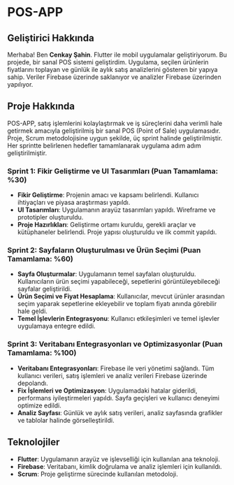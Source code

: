 # POS-APP

## Geliştirici Hakkında

Merhaba! Ben **Cenkay Şahin**. Flutter ile mobil uygulamalar geliştiriyorum. Bu projede, bir sanal POS sistemi geliştirdim. Uygulama, seçilen ürünlerin fiyatlarını toplayan ve günlük ile aylık satış analizlerini gösteren bir yapıya sahip. Veriler Firebase üzerinde saklanıyor ve analizler Firebase üzerinden yapılıyor.

## Proje Hakkında

POS-APP, satış işlemlerini kolaylaştırmak ve iş süreçlerini daha verimli hale getirmek amacıyla geliştirilmiş bir sanal POS (Point of Sale) uygulamasıdır. Proje, Scrum metodolojisine uygun şekilde, üç sprint halinde geliştirilmiştir. Her sprintte belirlenen hedefler tamamlanarak uygulama adım adım geliştirilmiştir.

### Sprint 1: Fikir Geliştirme ve UI Tasarımları (Puan Tamamlama: %30)

- **Fikir Geliştirme**: Projenin amacı ve kapsamı belirlendi. Kullanıcı ihtiyaçları ve piyasa araştırması yapıldı.
- **UI Tasarımları**: Uygulamanın arayüz tasarımları yapıldı. Wireframe ve prototipler oluşturuldu.
- **Proje Hazırlıkları**: Geliştirme ortamı kuruldu, gerekli araçlar ve kütüphaneler belirlendi. Proje yapısı oluşturuldu ve ilk commit yapıldı.

### Sprint 2: Sayfaların Oluşturulması ve Ürün Seçimi (Puan Tamamlama: %60)

- **Sayfa Oluşturmalar**: Uygulamanın temel sayfaları oluşturuldu. Kullanıcıların ürün seçimi yapabileceği, sepetlerini görüntüleyebileceği sayfalar geliştirildi.
- **Ürün Seçimi ve Fiyat Hesaplama**: Kullanıcılar, mevcut ürünler arasından seçim yaparak sepetlerine ekleyebilir ve toplam fiyatı anında görebilir hale geldi.
- **Temel İşlevlerin Entegrasyonu**: Kullanıcı etkileşimleri ve temel işlevler uygulamaya entegre edildi.

### Sprint 3: Veritabanı Entegrasyonları ve Optimizasyonlar (Puan Tamamlama: %100)

- **Veritabanı Entegrasyonları**: Firebase ile veri yönetimi sağlandı. Tüm kullanıcı verileri, satış işlemleri ve analiz verileri Firebase üzerinde depolandı.
- **Fix İşlemleri ve Optimizasyon**: Uygulamadaki hatalar giderildi, performans iyileştirmeleri yapıldı. Sayfa geçişleri ve kullanıcı deneyimi optimize edildi.
- **Analiz Sayfası**: Günlük ve aylık satış verileri, analiz sayfasında grafikler ve tablolar halinde görselleştirildi.

## Teknolojiler

- **Flutter**: Uygulamanın arayüz ve işlevselliği için kullanılan ana teknoloji.
- **Firebase**: Veritabanı, kimlik doğrulama ve analiz işlemleri için kullanıldı.
- **Scrum**: Proje geliştirme sürecinde kullanılan metodoloji.
